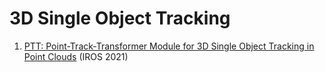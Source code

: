 # 3D Single Object Tracking
1. [PTT: Point-Track-Transformer Module for 3D Single Object Tracking in Point Clouds](https://arxiv.org/abs/2108.06455) (IROS 2021)
